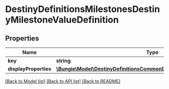 # DestinyDefinitionsMilestonesDestinyMilestoneValueDefinition

## Properties
Name | Type | Description | Notes
------------ | ------------- | ------------- | -------------
**key** | **string** |  | [optional] 
**displayProperties** | [**\Bungie\Model\DestinyDefinitionsCommonDestinyDisplayPropertiesDefinition**](DestinyDefinitionsCommonDestinyDisplayPropertiesDefinition.md) |  | [optional] 

[[Back to Model list]](../README.md#documentation-for-models) [[Back to API list]](../README.md#documentation-for-api-endpoints) [[Back to README]](../README.md)


